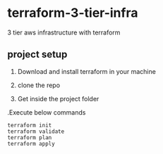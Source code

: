 # terraform-3-tier-infra
3 tier aws infrastructure with terraform

## project setup

1. Download and install terraform in your machine

2. clone the repo

2. Get inside the project folder

.Execute below commands
```
terraform init
terraform validate
terraform plan
terraform apply
```